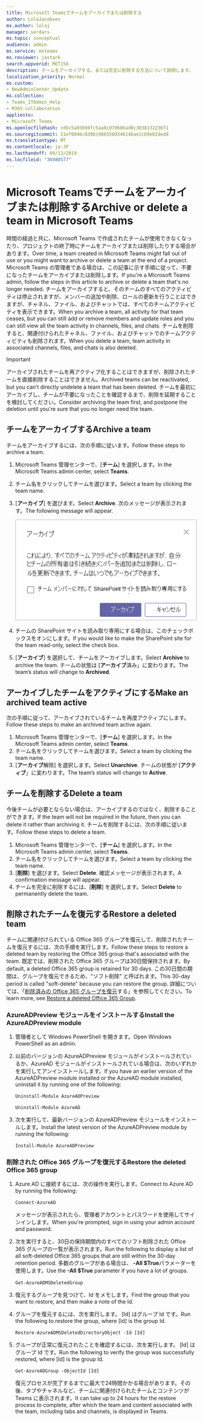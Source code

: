 ```yaml
---
title: Microsoft Teamsでチームをアーカイブまたは削除する
author: LolaJacobsen
ms.author: lolaj
manager: serdars
ms.topic: conceptual
audience: admin
ms.service: msteams
ms.reviewer: jastark
search.appverid: MET150
description: チームをアーカイブする、または完全に削除する方法について説明します。
localization_priority: Normal
ms.custom:
- NewAdminCenter_Update
ms.collection:
- Teams_ITAdmin_Help
- M365-collaboration
appliesto:
- Microsoft Teams
ms.openlocfilehash: cdbc5a03698fc5aa8cd7d686ad0c3038132236f1
ms.sourcegitcommit: 21ef0846c8d9bc986550d34614bae1cb9eb2ded8
ms.translationtype: MT
ms.contentlocale: ja-JP
ms.lasthandoff: 09/13/2019
ms.locfileid: "36980577"
---
```

<a name="archive-or-delete-a-team-in-microsoft-teams"></a><span data-ttu-id="73243-103">Microsoft Teamsでチームをアーカイブまたは削除する</span><span class="sxs-lookup"><span data-stu-id="73243-103">Archive or delete a team in Microsoft Teams</span></span>
===========================================

<span data-ttu-id="73243-104">時間の経過と共に、Microsoft Teams で作成されたチームが使用できなくなったり、プロジェクトの終了時にチームをアーカイブまたは削除したりする場合があります。</span><span class="sxs-lookup"><span data-stu-id="73243-104">Over time, a team created in Microsoft Teams might fall out of use or you might want to archive or delete a team at the end of a project.</span></span> <span data-ttu-id="73243-105">Microsoft Teams の管理者である場合は、この記事に示す手順に従って、不要になったチームをアーカイブまたは削除します。</span><span class="sxs-lookup"><span data-stu-id="73243-105">If you're a Microsoft Teams admin, follow the steps in this article to archive or delete a team that's no longer needed.</span></span> <span data-ttu-id="73243-106">チームをアーカイブすると、そのチームのすべてのアクティビティは停止されますが、メンバーの追加や削除、ロールの更新を行うことはできますが、チャネル、ファイル、およびチャットでは、すべてのチームアクティビティを表示できます。</span><span class="sxs-lookup"><span data-stu-id="73243-106">When you archive a team, all activity for that team ceases, but you can still add or remove members and update roles and you can still view all the team activity in channels, files, and chats.</span></span> <span data-ttu-id="73243-107">チームを削除すると、関連付けられたチャネル、ファイル、およびチャットでのチームアクティビティも削除されます。</span><span class="sxs-lookup"><span data-stu-id="73243-107">When you delete a team, team activity in associated channels, files, and chats is also deleted.</span></span>

> [!IMPORTANT]
> <span data-ttu-id="73243-108">アーカイブされたチームを再アクティブ化することはできますが、削除されたチームを直接削除することはできません。</span><span class="sxs-lookup"><span data-stu-id="73243-108">Archived teams can be reactivated, but you can’t directly undelete a team that has been deleted.</span></span> <span data-ttu-id="73243-109">チームを最初にアーカイブし、チームが不要になったことを確認するまで、削除を延期することを検討してください。</span><span class="sxs-lookup"><span data-stu-id="73243-109">Consider archiving the team first, and postpone the deletion until you're sure that you no longer need the team.</span></span>

## <a name="archive-a-team"></a><span data-ttu-id="73243-110">チームをアーカイブする</span><span class="sxs-lookup"><span data-stu-id="73243-110">Archive a team</span></span>

<span data-ttu-id="73243-111">チームをアーカイブするには、次の手順に従います。</span><span class="sxs-lookup"><span data-stu-id="73243-111">Follow these steps to archive a team.</span></span>

1. <span data-ttu-id="73243-112">Microsoft Teams 管理センターで、[**チーム**] を選択します。</span><span class="sxs-lookup"><span data-stu-id="73243-112">In the Microsoft Teams admin center, select **Teams**.</span></span>
2. <span data-ttu-id="73243-113">チーム名をクリックしてチームを選びます。</span><span class="sxs-lookup"><span data-stu-id="73243-113">Select a team by clicking the team name.</span></span>
3. <span data-ttu-id="73243-114">[**アーカイブ**] を選びます。</span><span class="sxs-lookup"><span data-stu-id="73243-114">Select **Archive**.</span></span> <span data-ttu-id="73243-115">次のメッセージが表示されます。</span><span class="sxs-lookup"><span data-stu-id="73243-115">The following message will appear.</span></span>

    ![Teams アーカイブメッセージのスクリーンショット](media/teams-archive-message.png)

4. <span data-ttu-id="73243-117">チームの SharePoint サイトを読み取り専用にする場合は、このチェックボックスをオンにします。</span><span class="sxs-lookup"><span data-stu-id="73243-117">If you would like to make the SharePoint site for the team read-only, select the check box.</span></span>
5. <span data-ttu-id="73243-118">[**アーカイブ**] を選択して、チームをアーカイブします。</span><span class="sxs-lookup"><span data-stu-id="73243-118">Select **Archive** to archive the team.</span></span> <span data-ttu-id="73243-119">チームの状態は [**アーカイブ**済み」に変わります。</span><span class="sxs-lookup"><span data-stu-id="73243-119">The team’s status will change to **Archived**.</span></span>

## <a name="make-an-archived-team-active"></a><span data-ttu-id="73243-120">アーカイブしたチームをアクティブにする</span><span class="sxs-lookup"><span data-stu-id="73243-120">Make an archived team active</span></span>

<span data-ttu-id="73243-121">次の手順に従って、アーカイブされているチームを再度アクティブにします。</span><span class="sxs-lookup"><span data-stu-id="73243-121">Follow these steps to make an archived team active again.</span></span>

1. <span data-ttu-id="73243-122">Microsoft Teams 管理センターで、[**チーム**] を選択します。</span><span class="sxs-lookup"><span data-stu-id="73243-122">In the Microsoft Teams admin center, select **Teams**.</span></span>
2. <span data-ttu-id="73243-123">チーム名をクリックしてチームを選びます。</span><span class="sxs-lookup"><span data-stu-id="73243-123">Select a team by clicking the team name.</span></span>
3. <span data-ttu-id="73243-124">[**アーカイブ**解除] を選択します。</span><span class="sxs-lookup"><span data-stu-id="73243-124">Select **Unarchive**.</span></span> <span data-ttu-id="73243-125">チームの状態が [**アクティブ**」に変わります。</span><span class="sxs-lookup"><span data-stu-id="73243-125">The team’s status will change to **Active**.</span></span>

## <a name="delete-a-team"></a><span data-ttu-id="73243-126">チームを削除する</span><span class="sxs-lookup"><span data-stu-id="73243-126">Delete a team</span></span>

<span data-ttu-id="73243-127">今後チームが必要とならない場合は、アーカイブするのではなく、削除することができます。</span><span class="sxs-lookup"><span data-stu-id="73243-127">If the team will not be required in the future, then you can delete it rather than archiving it.</span></span> <span data-ttu-id="73243-128">チームを削除するには、次の手順に従います。</span><span class="sxs-lookup"><span data-stu-id="73243-128">Follow these steps to delete a team.</span></span>

1.  <span data-ttu-id="73243-129">Microsoft Teams 管理センターで、[**チーム**] を選択します。</span><span class="sxs-lookup"><span data-stu-id="73243-129">In the Microsoft Teams admin center, select **Teams**.</span></span>
2.  <span data-ttu-id="73243-130">チーム名をクリックしてチームを選びます。</span><span class="sxs-lookup"><span data-stu-id="73243-130">Select a team by clicking the team name.</span></span>
3.  <span data-ttu-id="73243-131">[**削除**] を選びます。</span><span class="sxs-lookup"><span data-stu-id="73243-131">Select **Delete**.</span></span> <span data-ttu-id="73243-132">確認メッセージが表示されます。</span><span class="sxs-lookup"><span data-stu-id="73243-132">A confirmation message will appear.</span></span>
4.  <span data-ttu-id="73243-133">チームを完全に削除するには、[**削除**] を選択します。</span><span class="sxs-lookup"><span data-stu-id="73243-133">Select **Delete** to permanently delete the team.</span></span>

## <a name="restore-a-deleted-team"></a><span data-ttu-id="73243-134">削除されたチームを復元する</span><span class="sxs-lookup"><span data-stu-id="73243-134">Restore a deleted team</span></span>

<span data-ttu-id="73243-135">チームに関連付けられている Office 365 グループを復元して、削除されたチームを復元するには、次の手順を実行します。</span><span class="sxs-lookup"><span data-stu-id="73243-135">Follow these steps to restore a deleted team by restoring the Office 365 group that's associated with the team.</span></span> <span data-ttu-id="73243-136">既定では、削除された Office 365 グループは30日間保持されます。</span><span class="sxs-lookup"><span data-stu-id="73243-136">By default, a deleted Office 365 group is retained for 30 days.</span></span> <span data-ttu-id="73243-137">この30日間の期間は、グループを復元できるため、"ソフト削除" と呼ばれます。</span><span class="sxs-lookup"><span data-stu-id="73243-137">This 30-day period is called "soft-delete" because you can restore the group.</span></span> <span data-ttu-id="73243-138">詳細については、「[削除済みの Office 365 グループを復元](https://docs.microsoft.com/office365/admin/create-groups/restore-deleted-group)する」を参照してください。</span><span class="sxs-lookup"><span data-stu-id="73243-138">To learn more, see [Restore a deleted Office 365 Group](https://docs.microsoft.com/office365/admin/create-groups/restore-deleted-group).</span></span>

### <a name="install-the-azureadpreview-module"></a><span data-ttu-id="73243-139">AzureADPreview モジュールをインストールする</span><span class="sxs-lookup"><span data-stu-id="73243-139">Install the AzureADPreview module</span></span>

1. <span data-ttu-id="73243-140">管理者として Windows PowerShell を開きます。</span><span class="sxs-lookup"><span data-stu-id="73243-140">Open Windows PowerShell as an admin.</span></span>
2. <span data-ttu-id="73243-141">以前のバージョンの AzureADPreview モジュールがインストールされているか、AzureAD モジュールがインストールされている場合は、次のいずれかを実行してアンインストールします。</span><span class="sxs-lookup"><span data-stu-id="73243-141">If you have an earlier version of the AzureADPreview module installed or the AzureAD module installed, uninstall it by running one of the following:</span></span>

    ``` 
    Uninstall-Module AzureADPreview
    ```

    ```
    Uninstall-Module AzureAD
    ```
3. <span data-ttu-id="73243-142">次を実行して、最新バージョンの AzureADPreview モジュールをインストールします。</span><span class="sxs-lookup"><span data-stu-id="73243-142">Install the latest version of the AzureADPreview module by running the following:</span></span>

    ```
    Install-Module AzureADPreview
    ```    

### <a name="restore-the-deleted-office-365-group"></a><span data-ttu-id="73243-143">削除された Office 365 グループを復元する</span><span class="sxs-lookup"><span data-stu-id="73243-143">Restore the deleted Office 365 group</span></span>

1. <span data-ttu-id="73243-144">Azure AD に接続するには、次の操作を実行します。</span><span class="sxs-lookup"><span data-stu-id="73243-144">Connect to Azure AD by running the following:</span></span>
    ```
    Connect-AzureAD
    ```
    <span data-ttu-id="73243-145">メッセージが表示されたら、管理者アカウントとパスワードを使用してサインインします。</span><span class="sxs-lookup"><span data-stu-id="73243-145">When you're prompted, sign in using your admin account and password.</span></span>  
2. <span data-ttu-id="73243-146">次を実行すると、30日の保持期間内のすべてのソフト削除された Office 365 グループの一覧が表示されます。</span><span class="sxs-lookup"><span data-stu-id="73243-146">Run the following to display a list of all soft-deleted Office 365 groups that are still within the 30-day retention period.</span></span> <span data-ttu-id="73243-147">多数のグループがある場合は、 **-All $True**パラメーターを使用します。</span><span class="sxs-lookup"><span data-stu-id="73243-147">Use the **-All $True** parameter if you have a lot of groups.</span></span>
    ```
    Get-AzureADMSDeletedGroup
    ``` 
3. <span data-ttu-id="73243-148">復元するグループを見つけて、Id をメモします。</span><span class="sxs-lookup"><span data-stu-id="73243-148">Find the group that you want to restore, and then make a note of the Id.</span></span>
4. <span data-ttu-id="73243-149">グループを復元するには、次を実行します。 [Id] はグループ Id です。</span><span class="sxs-lookup"><span data-stu-id="73243-149">Run the following to restore the group, where [Id] is the group Id.</span></span>
    ```
    Restore-AzureADMSDeletedDirectoryObject -Id [Id]
    ```
5.  <span data-ttu-id="73243-150">グループが正常に復元されたことを確認するには、次を実行します。 [Id] はグループ Id です。</span><span class="sxs-lookup"><span data-stu-id="73243-150">Run the following to verify the group was successfully restored, where [Id] is the group Id.</span></span>
    ```
    Get-AzureADGroup -ObjectId [Id]
    ```

    <span data-ttu-id="73243-151">復元プロセスが完了するまでに最大で24時間かかる場合があります。その後、タブやチャネルなど、チームに関連付けられたチームとコンテンツが Teams に表示されます。</span><span class="sxs-lookup"><span data-stu-id="73243-151">It can take up to 24 hours for the restore process to complete, after which the team and content associated with the team, including tabs and channels, is displayed in Teams.</span></span>
